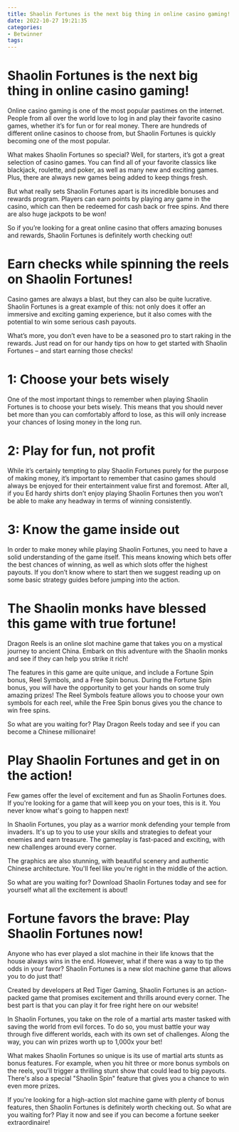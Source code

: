 ```yaml
---
title: Shaolin Fortunes is the next big thing in online casino gaming!
date: 2022-10-27 19:21:35
categories:
- Betwinner
tags:
---
```



#  Shaolin Fortunes is the next big thing in online casino gaming!

Online casino gaming is one of the most popular pastimes on the internet. People from all over the world love to log in and play their favorite casino games, whether it’s for fun or for real money. There are hundreds of different online casinos to choose from, but Shaolin Fortunes is quickly becoming one of the most popular.

What makes Shaolin Fortunes so special? Well, for starters, it’s got a great selection of casino games. You can find all of your favorite classics like blackjack, roulette, and poker, as well as many new and exciting games. Plus, there are always new games being added to keep things fresh.

But what really sets Shaolin Fortunes apart is its incredible bonuses and rewards program. Players can earn points by playing any game in the casino, which can then be redeemed for cash back or free spins. And there are also huge jackpots to be won!

So if you’re looking for a great online casino that offers amazing bonuses and rewards, Shaolin Fortunes is definitely worth checking out!

#  Earn checks while spinning the reels on Shaolin Fortunes!

Casino games are always a blast, but they can also be quite lucrative. Shaolin Fortunes is a great example of this: not only does it offer an immersive and exciting gaming experience, but it also comes with the potential to win some serious cash payouts.

What’s more, you don’t even have to be a seasoned pro to start raking in the rewards. Just read on for our handy tips on how to get started with Shaolin Fortunes – and start earning those checks!

# 1: Choose your bets wisely

One of the most important things to remember when playing Shaolin Fortunes is to choose your bets wisely. This means that you should never bet more than you can comfortably afford to lose, as this will only increase your chances of losing money in the long run.

# 2: Play for fun, not profit

While it’s certainly tempting to play Shaolin Fortunes purely for the purpose of making money, it’s important to remember that casino games should always be enjoyed for their entertainment value first and foremost. After all, if you Ed hardy shirts don’t enjoy playing Shaolin Fortunes then you won’t be able to make any headway in terms of winning consistently.

# 3: Know the game inside out

In order to make money while playing Shaolin Fortunes, you need to have a solid understanding of the game itself. This means knowing which bets offer the best chances of winning, as well as which slots offer the highest payouts. If you don’t know where to start then we suggest reading up on some basic strategy guides before jumping into the action.

#  The Shaolin monks have blessed this game with true fortune!

Dragon Reels is an online slot machine game that takes you on a mystical journey to ancient China. Embark on this adventure with the Shaolin monks and see if they can help you strike it rich!

The features in this game are quite unique, and include a Fortune Spin bonus, Reel Symbols, and a Free Spin bonus. During the Fortune Spin bonus, you will have the opportunity to get your hands on some truly amazing prizes! The Reel Symbols feature allows you to choose your own symbols for each reel, while the Free Spin bonus gives you the chance to win free spins.

So what are you waiting for? Play Dragon Reels today and see if you can become a Chinese millionaire!

#  Play Shaolin Fortunes and get in on the action!

Few games offer the level of excitement and fun as Shaolin Fortunes does. If you're looking for a game that will keep you on your toes, this is it. You never know what's going to happen next!

In Shaolin Fortunes, you play as a warrior monk defending your temple from invaders. It's up to you to use your skills and strategies to defeat your enemies and earn treasure. The gameplay is fast-paced and exciting, with new challenges around every corner.

The graphics are also stunning, with beautiful scenery and authentic Chinese architecture. You'll feel like you're right in the middle of the action.

So what are you waiting for? Download Shaolin Fortunes today and see for yourself what all the excitement is about!

#  Fortune favors the brave: Play Shaolin Fortunes now!

Anyone who has ever played a slot machine in their life knows that the house always wins in the end. However, what if there was a way to tip the odds in your favor? Shaolin Fortunes is a new slot machine game that allows you to do just that!

Created by developers at Red Tiger Gaming, Shaolin Fortunes is an action-packed game that promises excitement and thrills around every corner. The best part is that you can play it for free right here on our website!

In Shaolin Fortunes, you take on the role of a martial arts master tasked with saving the world from evil forces. To do so, you must battle your way through five different worlds, each with its own set of challenges. Along the way, you can win prizes worth up to 1,000x your bet!

What makes Shaolin Fortunes so unique is its use of martial arts stunts as bonus features. For example, when you hit three or more bonus symbols on the reels, you'll trigger a thrilling stunt show that could lead to big payouts. There's also a special "Shaolin Spin" feature that gives you a chance to win even more prizes.

If you're looking for a high-action slot machine game with plenty of bonus features, then Shaolin Fortunes is definitely worth checking out. So what are you waiting for? Play it now and see if you can become a fortune seeker extraordinaire!